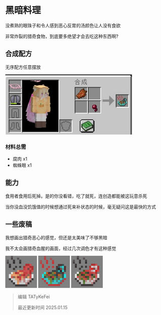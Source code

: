 # 黑暗料理

没煮熟的眼珠子和令人感到恶心反胃的汤颜色让人没有食欲

非常炸裂的猎奇食物，到底要多绝望才会去吃这种东西啊?

## 合成配方

无序配方任意摆放

<img src="food/dark_cuisine/craft.jpg" width="400px">

### 材料总需

* 腐肉 x1
* 蜘蛛眼 x1

## 能力

食用者食用后死掉。是的你没看错，吃了就死，连创造都能被这玩意杀死

当你没血没饥饿值的时候想通过死来补状态的时候，毫无疑问这是最快的方式

## 一些废稿

我想画出猎奇恶心的感觉，但还是太美味了不够黑暗

我不太会画猎奇血腥的画面，经过几次调色才有这种感觉

<img src="food/dark_cuisine/unuse1.png" width="100px">
<img src="food/dark_cuisine/unuse2.png" width="100px">
<img src="food/dark_cuisine/unuse3.png" width="100px">

> 编辑 TATyKeFei
>
> 最近更新时间 2025.01.15